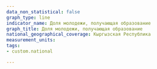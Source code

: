 ```yaml
---
data_non_statistical: false
graph_type: line
indicator_name: Доля молодежи, получающая образование
graph_title: Доля молодежи, получающая образование
national_geographical_coverage: Кыргызская Республика
measurement_units:
tags:
- custom.national

---
```

